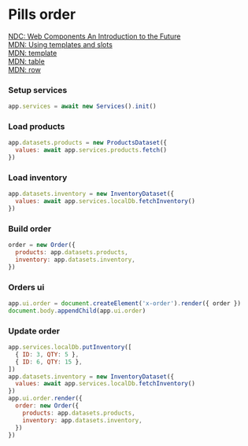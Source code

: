 # Pills order

[NDC: Web Components An Introduction to the Future](https://www.youtube.com/watch?v=xCeutzpRlzA)  
[MDN: Using templates and slots](https://developer.mozilla.org/en-US/docs/Web/API/Web_components/Using_templates_and_slots)  
[MDN: template](https://developer.mozilla.org/en-US/docs/Web/HTML/Element/template)  
[MDN: table](https://developer.mozilla.org/en-US/docs/Web/API/HTMLTableElement)  
[MDN: row](https://developer.mozilla.org/en-US/docs/Web/API/HTMLTableRowElement)  

### Setup services
```js
app.services = await new Services().init()
```

### Load products
```js
app.datasets.products = new ProductsDataset({
  values: await app.services.products.fetch()
})
```

### Load inventory
```js
app.datasets.inventory = new InventoryDataset({
  values: await app.services.localDb.fetchInventory()
})
```

### Build order
```js
order = new Order({
  products: app.datasets.products,
  inventory: app.datasets.inventory,
})
```

### Orders ui
```js
app.ui.order = document.createElement('x-order').render({ order })
document.body.appendChild(app.ui.order)
```

### Update order
```js
app.services.localDb.putInventory([
  { ID: 3, QTY: 5 },
  { ID: 6, QTY: 15 },
])
app.datasets.inventory = new InventoryDataset({
  values: await app.services.localDb.fetchInventory()
})
app.ui.order.render({ 
  order: new Order({
    products: app.datasets.products,
    inventory: app.datasets.inventory,
  })
})
```
